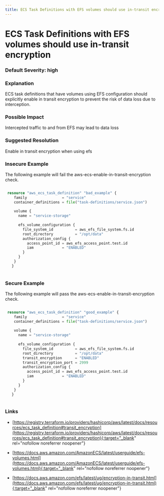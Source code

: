 ```yaml
---
title: ECS Task Definitions with EFS volumes should use in-transit encryption
---
```


# ECS Task Definitions with EFS volumes should use in-transit encryption

### Default Severity: <span class="severity high">high</span>

### Explanation

ECS task definitions that have volumes using EFS configuration should explicitly enable in transit encryption to prevent the risk of data loss due to interception.

### Possible Impact
Intercepted traffic to and from EFS may lead to data loss

### Suggested Resolution
Enable in transit encryption when using efs


### Insecure Example

The following example will fail the aws-ecs-enable-in-transit-encryption check.
```terraform

 resource "aws_ecs_task_definition" "bad_example" {
 	family                = "service"
 	container_definitions = file("task-definitions/service.json")
   
 	volume {
 	  name = "service-storage"
   
 	  efs_volume_configuration {
 		file_system_id          = aws_efs_file_system.fs.id
 		root_directory          = "/opt/data"
 		authorization_config {
 		  access_point_id = aws_efs_access_point.test.id
 		  iam             = "ENABLED"
 		}
 	  }
 	}
   }
 
```



### Secure Example

The following example will pass the aws-ecs-enable-in-transit-encryption check.
```terraform

 resource "aws_ecs_task_definition" "good_example" {
 	family                = "service"
 	container_definitions = file("task-definitions/service.json")
   
 	volume {
 	  name = "service-storage"
   
 	  efs_volume_configuration {
 		file_system_id          = aws_efs_file_system.fs.id
 		root_directory          = "/opt/data"
 		transit_encryption      = "ENABLED"
 		transit_encryption_port = 2999
 		authorization_config {
 		  access_point_id = aws_efs_access_point.test.id
 		  iam             = "ENABLED"
 		}
 	  }
 	}
   }
 
```



### Links


- [https://registry.terraform.io/providers/hashicorp/aws/latest/docs/resources/ecs_task_definition#transit_encryption](https://registry.terraform.io/providers/hashicorp/aws/latest/docs/resources/ecs_task_definition#transit_encryption){:target="_blank" rel="nofollow noreferrer noopener"}

- [https://docs.aws.amazon.com/AmazonECS/latest/userguide/efs-volumes.html](https://docs.aws.amazon.com/AmazonECS/latest/userguide/efs-volumes.html){:target="_blank" rel="nofollow noreferrer noopener"}

- [https://docs.aws.amazon.com/efs/latest/ug/encryption-in-transit.html](https://docs.aws.amazon.com/efs/latest/ug/encryption-in-transit.html){:target="_blank" rel="nofollow noreferrer noopener"}



